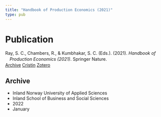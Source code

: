 ```yaml
---
title: "Handbook of Production Economics (2021)"
type: pub
---
```

<h1>Publication</h1>
<article id="csl-bib-container-9LNRYLCB" class="csl-bib-container">
  <div class="csl-bib-body" style="line-height: 1.35; padding-left: 1em; text-indent:-1em;">
  <div class="csl-entry">Ray, S. C., Chambers, R., &amp; Kumbhakar, S. C. (Eds.). (2021). <i>Handbook of Production Economics (2021)</i>. Springer Nature.</div>
</div>
  <div class="csl-bib-buttons">
    <a href="#taxonomy-article-9LNRYLCB" class="csl-bib-button">Archive</a>
    <a href="https://app.cristin.no/results/show.jsf?id=1994657" alt="Cristin URL" class="csl-bib-button">Cristin</a>
    <a href="http://zotero.org/groups/5022929/items/9LNRYLCB" alt="Zotero URL" class="csl-bib-button">Zotero</a>
  </div>
  <div id="csl-bib-meta-container-9LNRYLCB"></div>
</article>
<div id="csl-bib-meta-9LNRYLCB" class="csl-bib-meta">
  <article id="taxonomy-article-9LNRYLCB" class="taxonomy-article">
    <h1>Archive</h1>
    <ul>
      <li>Inland Norway University of Applied Sciences</li>
      <li>Inland School of Business and Social Sciences</li>
      <li>2022</li>
      <li>January</li>
    </ul>
  </article>
</div>
